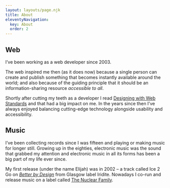 ```yaml
---
layout: layouts/page.njk
title: About
eleventyNavigation:
  key: About
  order: 2
---
```

## Web

I’ve been working as a web developer since 2003.

The web inspired me then (as it does now) because a single person can create and publish something that becomes instantly available around the world; and also because of the guiding principle that it should be an information-sharing resource _accessible to all_.

Shortly after cutting my teeth as a developer I read [Designing with Web Standards](https://en.wikipedia.org/wiki/Designing_with_Web_Standards#Summary) and that had a big impact on me. In the years since then I’ve always enjoyed balancing cutting-edge technology alongside usability and accessibility.

## Music

I’ve been collecting records since I was fifteen and playing or making music for longer still. Growing up in the eighties, electronic music was the sound that grabbed my attention and electronic music in all its forms has been a big part of my life ever since.

My first release (under the name Elijah) was in 2002 – a track called Ice 2 Go on [_Better by Design_](https://www.discogs.com/Various-Better-By-Design/release/110485) from Glasgow label Iridite. Nowadays I co-run and release music on a label called [The Nuclear Family](https://www.discogs.com/The-Nuclear-Family-vs-Other-Lands-Surface-Noise/release/12684949).
